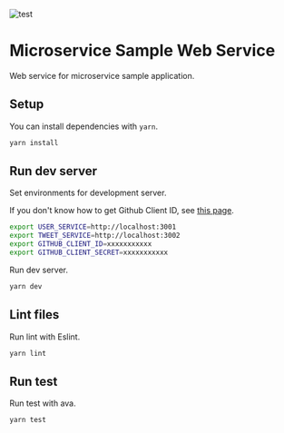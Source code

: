 ![test](https://github.com/reireias/microservice-sample-web/workflows/test/badge.svg)
# Microservice Sample Web Service
Web service for microservice sample application.

## Setup
You can install dependencies with `yarn`.

```sh
yarn install
```

## Run dev server
Set environments for development server.

If you don't know how to get Github Client ID, see [this page](https://developer.github.com/apps/building-oauth-apps/creating-an-oauth-app/).

``` sh
export USER_SERVICE=http://localhost:3001
export TWEET_SERVICE=http://localhost:3002
export GITHUB_CLIENT_ID=xxxxxxxxxxx
export GITHUB_CLIENT_SECRET=xxxxxxxxxxx
```

Run dev server.

```sh
yarn dev
```

## Lint files
Run lint with Eslint.

```sh
yarn lint
```

## Run test
Run test with ava.

```sh
yarn test
```

